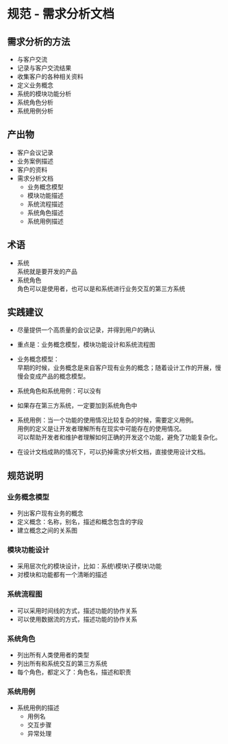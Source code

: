 # 规范 - 需求分析文档

## 需求分析的方法

- 与客户交流
- 记录与客户交流结果
- 收集客户的各种相关资料
- 定义业务概念
- 系统的模块功能分析
- 系统角色分析
- 系统用例分析

## 产出物

- 客户会议记录
- 业务案例描述
- 客户的资料
- 需求分析文档
  - 业务概念模型
  - 模块功能描述
  - 系统流程描述
  - 系统角色描述
  - 系统用例描述

## 术语

- 系统  
  系统就是要开发的产品
- 系统角色  
  角色可以是使用者，也可以是和系统进行业务交互的第三方系统

## 实践建议

- 尽量提供一个高质量的会议记录，并得到用户的确认

- 重点是：业务概念模型，模块功能设计和系统流程图

- 业务概念模型：  
  早期的时候，业务概念是来自客户现有业务的概念；随着设计工作的开展，慢慢会变成产品的概念模型。

- 系统角色和系统用例：可以没有

- 如果存在第三方系统，一定要加到系统角色中

- 系统用例：当一个功能的使用情况比较复杂的时候，需要定义用例。  
  用例的定义是让开发者理解所有在现实中可能存在的使用情况。  
  可以帮助开发者和维护者理解如何正确的开发这个功能，避免了功能复杂化。

- 在设计文档成熟的情况下，可以扔掉需求分析文档，直接使用设计文档。

## 规范说明

### 业务概念模型

- 列出客户现有业务的概念
- 定义概念：名称，别名，描述和概念包含的字段
- 建立概念之间的关系图

### 模块功能设计

- 采用层次化的模块设计，比如：系统\模块\子模块\功能
- 对模块和功能都有一个清晰的描述

### 系统流程图

- 可以采用时间线的方式，描述功能的协作关系
- 可以使用数据流的方式，描述功能的协作关系

### 系统角色

- 列出所有人类使用者的类型
- 列出所有和系统交互的第三方系统
- 每个角色，都定义了：角色名，描述和职责

### 系统用例

- 系统用例的描述
  - 用例名
  - 交互步骤
  - 异常处理
